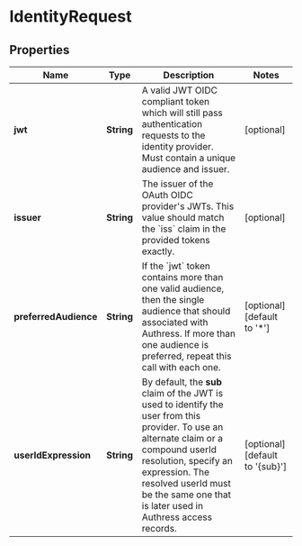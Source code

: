 # IdentityRequest

## Properties

Name | Type | Description | Notes
------------ | ------------- | ------------- | -------------
**jwt** | **String** | A valid JWT OIDC compliant token which will still pass authentication requests to the identity provider. Must contain a unique audience and issuer. | [optional] 
**issuer** | **String** | The issuer of the OAuth OIDC provider&#39;s JWTs. This value should match the &#x60;iss&#x60; claim in the provided tokens exactly. | [optional] 
**preferredAudience** | **String** | If the &#x60;jwt&#x60; token contains more than one valid audience, then the single audience that should associated with Authress. If more than one audience is preferred, repeat this call with each one. | [optional] [default to &#39;*&#39;]
**userIdExpression** | **String** | By default, the **sub** claim of the JWT is used to identify the user from this provider. To use an alternate claim or a compound userId resolution, specify an expression. The resolved userId must be the same one that is later used in Authress access records. | [optional] [default to &#39;{sub}&#39;]


